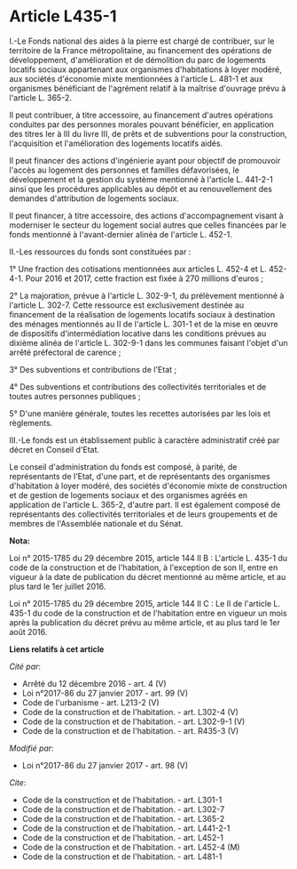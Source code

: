 # Article L435-1

I.-Le Fonds national des aides à la pierre est chargé de contribuer, sur le territoire de la France métropolitaine, au
financement des opérations de développement, d'amélioration et de démolition du parc de logements locatifs sociaux
appartenant aux organismes d'habitations à loyer modéré, aux sociétés d'économie mixte mentionnées à l'article L. 481-1 et
aux organismes bénéficiant de l'agrément relatif à la maîtrise d'ouvrage prévu à l'article L. 365-2. 

Il peut contribuer, à titre accessoire, au financement d'autres opérations conduites par des personnes morales pouvant
bénéficier, en application des titres Ier à III du livre III, de prêts et de subventions pour la construction, l'acquisition
et l'amélioration des logements locatifs aidés. 

Il peut financer des actions d'ingénierie ayant pour objectif de promouvoir l'accès au logement des personnes et familles
défavorisées, le développement et la gestion du système mentionné à l'article L. 441-2-1 ainsi que les procédures applicables
au dépôt et au renouvellement des demandes d'attribution de logements sociaux. 

Il peut financer, à titre accessoire, des actions d'accompagnement visant à moderniser le secteur du logement social autres
que celles financées par le fonds mentionné à l'avant-dernier alinéa de l'article L. 452-1. 

II.-Les ressources du fonds sont constituées par : 

1° Une fraction des cotisations mentionnées aux articles L. 452-4 et L. 452-4-1. Pour 2016 et 2017, cette fraction est fixée
à 270 millions d'euros ; 

2° La majoration, prévue à l'article L. 302-9-1, du prélèvement mentionné à l'article L. 302-7. Cette ressource est
exclusivement destinée au financement de la réalisation de logements locatifs sociaux à destination des ménages mentionnés au
II de l'article L. 301-1 et de la mise en œuvre de dispositifs d'intermédiation locative dans les conditions prévues au
dixième  alinéa de l'article L. 302-9-1 dans les communes faisant l'objet d'un arrêté préfectoral de carence ; 

3° Des subventions et contributions de l'Etat ; 

4° Des subventions et contributions des collectivités territoriales et de toutes autres personnes publiques ; 

5° D'une manière générale, toutes les recettes autorisées par les lois et règlements. 

III.-Le fonds est un établissement public à caractère administratif créé par décret en Conseil d'Etat. 

Le conseil d'administration du fonds est composé, à parité, de représentants de l'Etat, d'une part, et de représentants des
organismes d'habitation à loyer modéré, des sociétés d'économie mixte de construction et de gestion de logements sociaux et
des organismes agréés en application de l'article L. 365-2, d'autre part. Il est également composé de représentants des
collectivités territoriales et de leurs groupements et de membres de l'Assemblée nationale et du Sénat.

**Nota:**

Loi n° 2015-1785 du 29 décembre 2015, article 144 II B : L'article L. 435-1 du code de la construction et de l'habitation, à
l'exception de son II, entre en vigueur à la date de publication du décret mentionné au même article, et au plus tard le 1er
juillet 2016. 

Loi n° 2015-1785 du 29 décembre 2015, article 144 II C : Le II de l'article L. 435-1 du code de la construction et de
l'habitation entre en vigueur un mois après la publication du décret prévu au même article, et au plus tard le 1er août 2016.

**Liens relatifs à cet article**

_Cité par_:

  - Arrêté du 12 décembre 2016 - art. 4 (V)
  - Loi n°2017-86 du 27 janvier 2017 - art. 99 (V)
  - Code de l'urbanisme - art. L213-2 (V)
  - Code de la construction et de l'habitation. - art. L302-4 (V)
  - Code de la construction et de l'habitation. - art. L302-9-1 (V)
  - Code de la construction et de l'habitation. - art. R435-3 (V)

_Modifié par_:

  - Loi n°2017-86 du 27 janvier 2017 - art. 98 (V)

_Cite_:

  - Code de la construction et de l'habitation. - art. L301-1
  - Code de la construction et de l'habitation. - art. L302-7
  - Code de la construction et de l'habitation. - art. L365-2
  - Code de la construction et de l'habitation. - art. L441-2-1
  - Code de la construction et de l'habitation. - art. L452-1
  - Code de la construction et de l'habitation. - art. L452-4 (M)
  - Code de la construction et de l'habitation. - art. L481-1
